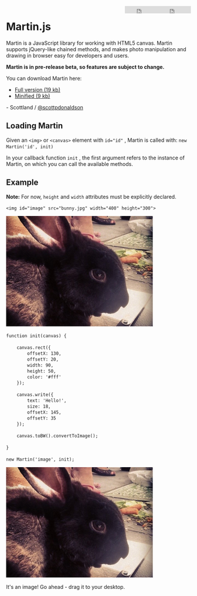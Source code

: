 <div style="float: right;"><iframe src="https://ghbtns.com/github-btn.html?user=scottdonaldson&repo=martin&type=star&count=true" frameborder="0" scrolling="0" width="90" height="20"></iframe><iframe src="https://ghbtns.com/github-btn.html?user=scottdonaldson&repo=martin&type=watch&count=true&v=2" frameborder="0" scrolling="0" width="90" height="20"></iframe></div>

# Martin.js

Martin is a JavaScript library for working with HTML5 canvas. Martin supports jQuery-like chained methods, and makes photo manipulation and drawing in browser easy for developers and users.

**Martin is in pre-release beta, so features are subject to change.**

You can download Martin here:

- [Full version (19 kb)](download/martin.js)
- [Minified (9 kb)](download/martin.min.js)

\- Scottland / [@scottpdonaldson](https://twitter.com/scottpdonaldson)

## Loading Martin

Given an `<img>` or `<canvas>` element with `id="id"` , Martin is called with: `new Martin('id', init)`

In your callback function `init` , the first argument refers to the instance of Martin, on which you can call the available methods.

## Example

**Note:** For now, `height` and `width` attributes must be explicitly declared.

```
<img id="image" src="bunny.jpg" width="400" height="300">
```

<img src="images/bunny.jpg">

```
function init(canvas) {

    canvas.rect({
        offsetX: 130,
        offsetY: 20,
        width: 90,
        height: 50,
        color: '#fff'
    });

    canvas.write({
        text: 'Hello!',
        size: 18,
        offsetX: 145,
        offsetY: 35
    });

    canvas.toBW().convertToImage();

}

new Martin('image', init);
```
<img id="image" src="images/bunny.jpg" width="400" height="300">

It's an image! Go ahead - drag it to your desktop.
